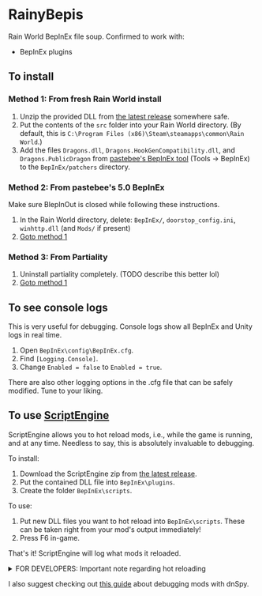 # RainyBepis
Rain World BepInEx file soup.
Confirmed to work with:
- BepInEx plugins

## To install
### Method 1: From fresh Rain World install
1. Unzip the provided DLL from [the latest release](https://github.com/Dual-Iron/RainyBepis/releases/latest) somewhere safe.
2. Put the contents of the `src` folder into your Rain World directory. (By default, this is `C:\Program Files (x86)\Steam\steamapps\common\Rain World`.)
3. Add the files `Dragons.dll`, `Dragons.HookGenCompatibility.dll`, and `Dragons.PublicDragon` from [pastebee's BepInEx tool](http://www.raindb.net/) (Tools -> BepInEx) to the `BepInEx/patchers` directory.

### Method 2: From pastebee's 5.0 BepInEx
Make sure BlepInOut is closed while following these instructions.
1. In the Rain World directory, delete: `BepInEx/`, `doorstop_config.ini`, `winhttp.dll` (and `Mods/` if present)
2. [Goto method 1](#from-fresh-rain-world-install)

### Method 3: From Partiality
1. Uninstall partiality completely. (TODO describe this better lol)
2. [Goto method 1](#from-fresh-rain-world-install)

## To see console logs
This is very useful for debugging. Console logs show all BepInEx and Unity logs in real time.
1. Open `BepInEx\config\BepInEx.cfg`.
2. Find `[Logging.Console]`.
3. Change `Enabled = false` to `Enabled = true`.

There are also other logging options in the .cfg file that can be safely modified. Tune to your liking.

## To use [ScriptEngine](https://github.com/BepInEx/BepInEx.Debug#scriptengine)
ScriptEngine allows you to hot reload mods, i.e., while the game is running, and at any time. Needless to say, this is absolutely invaluable to debugging.

To install:

1. Download the ScriptEngine zip from [the latest release](https://github.com/BepInEx/BepInEx.Debug/releases/latest).
2. Put the contained DLL file into `BepInEx\plugins`.
3. Create the folder `BepInEx\scripts`.

To use:

1. Put new DLL files you want to hot reload into `BepInEx\scripts`. These can be taken right from your mod's output immediately!
2. Press F6 in-game.

That's it! ScriptEngine will log what mods it reloaded.

<details>
  <summary>FOR DEVELOPERS: Important note regarding hot reloading</summary>
   
Anything you did to other assemblies will remain after reloading the plugin. So, if you subscribe to a MonoMod hook in your plugin's `BaseUnityPlugin.OnEnable()` method, make sure to unsubscribe to it in `BaseUnityPlugin.OnDisable()`. Example: 
```cs
// class Plugin : BaseUnityPlugin
public void OnEnable()
{
    On.Player.Update += Player_Update;
}
public void OnDisable()
{
    On.Player.Update -= Player_Update;
}
private void Player_Update(On.Player.orig_Update orig, Player self, bool eu)
{
    orig(self, eu);
    this.Logger.LogInfo("Hello world!");
}
```

This ensures that everything is undone after unloading your `BaseUnityPlugin`.

</details>

I also suggest checking out [this guide](https://github.com/risk-of-thunder/R2Wiki/wiki/Debugging-Your-Mods-With-dnSpy) about debugging mods with dnSpy.
